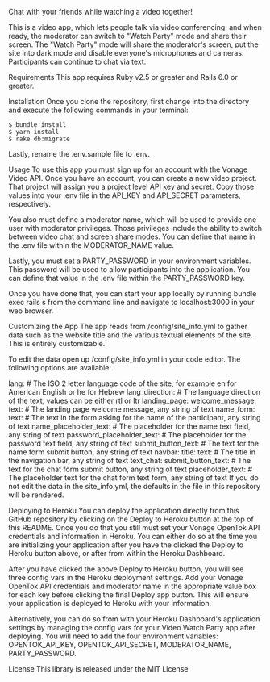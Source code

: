 Chat with your friends while watching a video together!

This is a video app, which lets people talk via video conferencing, and when ready, the moderator can switch to "Watch Party" mode and share their screen. The "Watch Party" mode will share the moderator's screen, put the site into dark mode and disable everyone's microphones and cameras. Participants can continue to chat via text.

Requirements
This app requires Ruby v2.5 or greater and Rails 6.0 or greater.

Installation
Once you clone the repository, first change into the directory and execute the following commands in your terminal:
```
$ bundle install
$ yarn install
$ rake db:migrate
```
Lastly, rename the .env.sample file to .env.

Usage
To use this app you must sign up for an account with the Vonage Video API. Once you have an account, you can create a new video project. That project will assign you a project level API key and secret. Copy those values into your .env file in the API_KEY and API_SECRET parameters, respectively.

You also must define a moderator name, which will be used to provide one user with moderator privileges. Those privileges include the ability to switch between video chat and screen share modes. You can define that name in the .env file within the MODERATOR_NAME value.

Lastly, you must set a PARTY_PASSWORD in your environment variables. This password will be used to allow participants into the application. You can define that value in the .env file within the PARTY_PASSWORD key.

Once you have done that, you can start your app locally by running bundle exec rails s from the command line and navigate to localhost:3000 in your web browser.

Customizing the App
The app reads from /config/site_info.yml to gather data such as the website title and the various textual elements of the site. This is entirely customizable.

To edit the data open up /config/site_info.yml in your code editor. The following options are available:

lang: # The ISO 2 letter language code of the site, for example en for American English or he for Hebrew
lang_direction: # The language direction of the text, values can be either rtl or ltr
landing_page:
  welcome_message:
    text: # The landing page welcome message, any string of text
  name_form:
    text: # The text in the form asking for the name of the participant, any string of text
    name_placeholder_text: # The placeholder for the name text field, any string of text
    password_placeholder_text: # The placeholder for the password text field, any string of text
    submit_button_text: # The text for the name form submit button, any string of text
navbar:
  title:
    text: # The title in the navigation bar, any string of text
text_chat:
  submit_button_text: # The text for the chat form submit button, any string of text
  placeholder_text: # The placeholder text for the chat form text form, any string of text
If you do not edit the data in the site_info.yml, the defaults in the file in this repository will be rendered.

Deploying to Heroku
You can deploy the application directly from this GitHub repository by clicking on the Deploy to Heroku button at the top of this README. Once you do that you still must set your Vonage OpenTok API credentials and information in Heroku. You can either do so at the time you are initializing your application after you have the clicked the Deploy to Heroku button above, or after from within the Heroku Dashboard.

After you have clicked the above Deploy to Heroku button, you will see three config vars in the Heroku deployment settings. Add your Vonage OpenTok API credentials and moderator name in the appropriate value box for each key before clicking the final Deploy app button. This will ensure your application is deployed to Heroku with your information.

Alternatively, you can do so from with your Heroku Dashboard's application settings by managing the config vars for your Video Watch Party app after deploying. You will need to add the four environment variables: OPENTOK_API_KEY, OPENTOK_API_SECRET, MODERATOR_NAME, PARTY_PASSWORD.

License
This library is released under the MIT License
